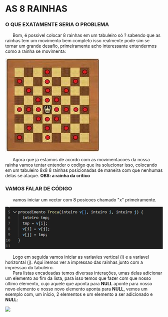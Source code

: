 # AS 8 RAINHAS 

### O QUE EXATAMENTE SERIA O PROBLEMA
<p>
&nbsp &nbsp &nbsp Bom, é possivel colocar 8 rainhas em um tabuleiro só ? sabendo que as rainhas tem um movimento bem completo isso realmente pode sim se tornar um grande desafio, primeiramente acho interessante entendermos como a rainha se movimenta: 

  ![](ex01.jpg)
  
<p>
&nbsp &nbsp &nbsp Agora que ja estamos de acordo com as movimentacoes da nossa rainha vamos tentar entender o codigo que ira solucionar isso, colocando em um tabuleiro 8x8 8 rainhas posicionadas de maneira com que nenhumas delas se ataque. <strong>OBS: a rainha da critico</strong>

### VAMOS FALAR DE CÓDIGO

<p>
&nbsp &nbsp &nbsp vamos iniciar um vector com 8 posicoes chamado "x" primeiramente.
  
  ![](ex02.jpg)
  
<p>
&nbsp &nbsp &nbsp Logo em seguida vamos iniciar as variavies vertical (i) e a variavel horizontal (j). Aqui iremos ver a impressao das rainhas junto com a impressao do tabuleiro.
<br>
&nbsp &nbsp &nbsp Para listas encadeadas temos diversas interações, umas delas adicionar um elemento ao fim da lista, para isso temos que fazer com que nosso último elemento, cujo aquele que aponta para <strong>NULL</strong> aponte para nosso novo elemento e nosso novo elemento aponta para <strong>NULL</strong>, vemos um exemplo com, um início, 2 elementos e um elemento a ser adicionado e <strong>NULL</strong>:
</p>

![](ex01.png)

<p>
  &nbsp &nbsp &nbsp
